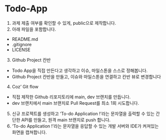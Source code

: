 # Todo-App

1. 과제 제출 여부를 확인할 수 있게, public으로 제작합니다.
2. 아래 파일을 포함합니다.
* README.md
* .gitignore
* LICENSE
3. Github Project 칸반
* Todo App을 직접 만든다고 생각하고 이슈, 마일스톤을 스스로 정해봅니다.
* Github Project 칸반을 만들고, 이슈와 마일스톤을 연결하고 칸반 뷰로 변경합니다
4. Coz’ Git flow
* 직접 제작한 Github 리포지토리에 main, dev 브랜치를 만듭니다.
* dev 브랜치에서 main 브랜치로 Pull Request를 최소 1회 시도합니다.
5. 신규 프로젝트를 생성하고 ‘To-do Application !’라는 문자열을 출력할 수 있는 간단한 API를 만들고, 원격 main 브랜치로 push 합니다.
6. ‘To-do Application !’라는 문자열을 응답할 수 있는 개발 서버와 IDE가 켜져있는 화면을 캡쳐합니다.
